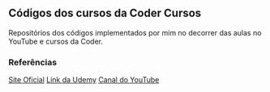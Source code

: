 ## Códigos dos cursos da Coder Cursos

  Repositórios dos códigos implementados por mim no decorrer das aulas no YouTube e cursos da Coder.

### Referências
  [Site Oficial](https://www.cod3r.com.br/)
  [Link da Udemy](https://www.udemy.com/user/cod3r-3/)
  [Canal do YouTube](https://www.youtube.com/channel/UCcMcmtNSSQECjKsJA1XH5MQ)